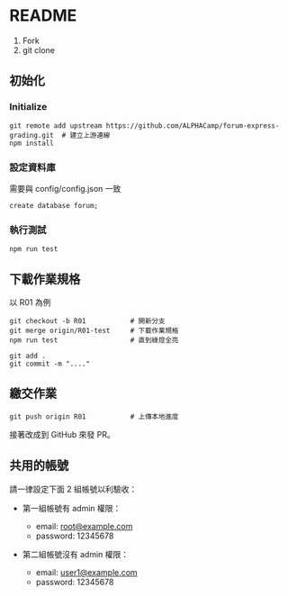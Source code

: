 # README

1. Fork
2. git clone

## 初始化
### Initialize
```
git remote add upstream https://github.com/ALPHACamp/forum-express-grading.git  # 建立上游連線
npm install
```

### 設定資料庫
需要與 config/config.json 一致

```
create database forum;
```

### 執行測試
```
npm run test
```

## 下載作業規格
以 R01 為例

```
git checkout -b R01           # 開新分支
git merge origin/R01-test     # 下載作業規格
npm run test                  # 直到綠燈全亮

git add .
git commit -m "...."
```

## 繳交作業

```
git push origin R01           # 上傳本地進度
```

接著改成到 GitHub 來發 PR。

## 共用的帳號
請一律設定下面 2 組帳號以利驗收：
* 第一組帳號有 admin 權限：
  * email: root@example.com
  * password: 12345678
  
* 第二組帳號沒有 admin 權限：
  * email: user1@example.com
  * password: 12345678